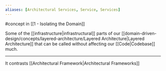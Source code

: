 ```yaml
---
aliases: [Architectural Services, Service, Services]
---
```


#concept in [[1 - Isolating the Domain]]

Some of the [[infrastructure|infrastructural]] parts of our [[domain-driven-design/concepts/layered-architecture/Layered Architecture|Layered Architecture]] that can be called without affecting our [[Code|Codebase]] much.

---

It contrasts [[Architectural Framework|Architectural Frameworks]]
